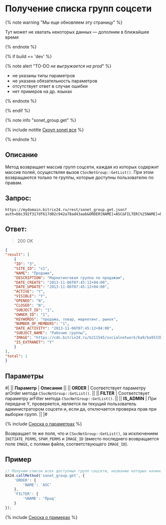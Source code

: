 # Получение списка групп соцсети

{% note warning "Мы еще обновляем эту страницу" %}

Тут может не хватать некоторых данных — дополним в ближайшее время

{% endnote %}

{% if build == 'dev' %}

{% note alert "TO-DO _не выгружается на prod_" %}

- не указаны типы параметров
- не указана обязательность параметров
- отсутствует ответ в случае ошибки
- нет примеров на др. языках

{% endnote %}

{% endif %}

{% note info "sonet_group.get" %}

{% include notitle [Скоуп sonet все](./_includes/scope-sonet-all.md) %}

{% endnote %}

## Описание

Метод возвращает массив групп соцсети, каждая из которых содержит массив полей, осуществляя вызов `CSocNetGroup::GetList()`. При этом возвращаются только те группы, которые доступны пользователю по правам.

## Запрос:

```
https://mydomain.bitrix24.ru/rest/sonet_group.get.json?auth=bbc392f317df617d02c942a78ad43aab&ORDER[NAME]=ASC&FILTER[%25NAME]=Прод
```

## Ответ:

>200 OK

```json
{
"result": [
    {
    "ID": "3",
    "SITE_ID": "s1",
    "NAME": "Продажи",
    "DESCRIPTION": "Маркетинговая группа по продажам",
    "DATE_CREATE": "2013-11-06T07:45:12+04:00",
    "DATE_UPDATE": "2013-11-06T07:45:12+04:00",
    "ACTIVE": "Y",
    "VISIBLE": "Y",
    "OPENED": "N",
    "CLOSED": "N",
    "SUBJECT_ID": "1",
    "OWNER_ID": "1",
    "KEYWORDS": "продажа, товар, маркетинг, рынок",
    "NUMBER_OF_MEMBERS": "1",
    "DATE_ACTIVITY": "2013-11-06T07:45:12+04:00",
    "SUBJECT_NAME": "Рабочие группы",
    "IMAGE": "https://cdn.bitrix24.ru/b211545/socialnetwork/ba9/ba9533b38f60ade077b64f06a60d7082/2.jpg",
    "IS_EXTRANET": "Y"
    }
],
"total": 1
}
```

## Параметры

#|
|| **Параметр** | **Описание** ||
|| **ORDER** | Cоответствует параметру arOrder метода `CSocNetGroup::GetList()`. ||
|| **FILTER** | Cоответствует параметру arFilter метода `CSocNetGroup::GetList()`. ||
|| **IS_ADMIN** | При передаче Y, проверяется, является ли текущий пользователь администратором соцсети и, если да, отключается проверка прав при выборке групп. ||
|#

{% include [Сноска о параметрах](../../_includes/required.md) %}

Возвращает те же поля, что и `CSocNetGroup::GetList()`, за исключением `INITIATE_PERMS`, `SPAM_PERMS` и `IMAGE_ID` (вместо последнего возвращается поле `IMAGE`, с полями файла, соответствующего `IMAGE_ID`).

## Пример

```js
// Получим список всех доступных групп соцсети, название которых начинается с подстроки "Прод", отсортированный по названию в алфавитном порядке
BX24.callMethod('sonet_group.get', {
    'ORDER': {
        'NAME': 'ASC'
    },
    'FILTER': {
        '%NAME': 'Прод'
    }
});
```
{% include [Сноска о примерах](../../_includes/examples.md) %}